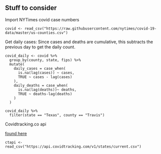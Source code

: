 ## Stuff to consider

Import NYTimes covid case numbers

```{r}
covid <- read_csv("https://raw.githubusercontent.com/nytimes/covid-19-data/master/us-counties.csv")
```

Get daily cases: Since cases and deaths are cumulative, this subtracts the previous day to get the daily count.

```{r}
covid_daily <- covid %>%
  group_by(county, state, fips) %>%
  mutate(
    daily_cases = case_when(
      is.na(lag(cases)) ~ cases,
      TRUE ~ cases - lag(cases)
    ),
    daily_deaths = case_when(
      is.na(lag(deaths))~ deaths,
      TRUE ~ deaths-lag(deaths)
    )
  )
```


```{r}
covid_daily %>% 
  filter(state == "Texas", county == "Travis")
```


Covidtracking.co api

[found here](https://covidtracking.com/data/api)

```{r}
ctapi <- read_csv("https://api.covidtracking.com/v1/states/current.csv")
```

